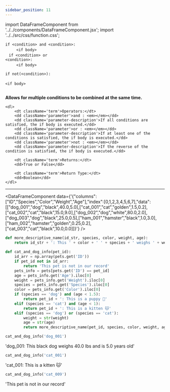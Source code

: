 ```yaml
---
sidebar_position: 11
---
```


import DataFrameComponent from '../../components/DataFrameComponent.jsx';
import '../../src/css/function.css';

<code>if \<condition\> and \<condition\>: <br/></code>
&nbsp;&nbsp;&nbsp;&nbsp;&nbsp;&nbsp; <code> \<if body\> <br/> </code>
<code>if \<condition\> or \<condition\>: <br/></code>
&nbsp;&nbsp;&nbsp;&nbsp;&nbsp;&nbsp; <code> \<if body\> <br/> </code>
<code>if not(\<condition\>): <br/></code>
&nbsp;&nbsp;&nbsp;&nbsp;&nbsp;&nbsp; <code> \<if body\> <br/> </code>

<div className='base'>
    <p><strong>Allows for multiple conditions to be combined at the same time. </strong></p>

    <dl>
        <dt className='term'>Operators:</dt>
        <dd className='parameter'>and : <em></em></dd>
        <dd className='parameter-description'>If all conditions are satisfied, the if body is executed.</dd>
        <dd className='parameter'>or : <em></em></dd>
        <dd className='parameter-description'>If at least one of the conditions is satisfied, the if body is executed.</dd>
        <dd className='parameter'>not : <em></em></dd>
        <dd className='parameter-description'>If the reverse of the condition is satisfied, the if body is executed.</dd>

        <dt className='term'>Returns:</dt>
        <dd>True or False</dd>

        <dt className='term'>Return Type:</dt>
        <dd>Boolean</dd>
    </dl>
</div>

---

<DataFrameComponent data={'{"columns":["ID","Species","Color","Weight","Age"],"index":[0,1,2,3,4,5,6,7],"data":[["dog_001","dog","black",40.0,5.0],["cat_001","cat","golden",1.5,0.2],["cat_002","cat","black",15.0,9.0],["dog_002","dog","white",80.0,2.0],["dog_003","dog","black",25.0,0.5],["ham_001","hamster","black",1.0,3.0],["ham_002","hamster","golden",0.25,0.2],["cat_003","cat","black",10.0,0.0]]}'} />

```python
def more_descriptive_name(id_str, species, color, weight, age):
    return id_str + ': This ' + color + ' ' + species + ' weighs ' + weight + ' lbs and is ' + age + ' years old'
    
def cat_and_dog_info(pet_id):
    id_arr = np.array(pets.get('ID'))
    if pet_id not in id_arr:
        return 'This pet is not in our record'
    pets_info = pets[pets.get('ID') == pet_id]
    age = pets_info.get('Age').iloc[0]
    weight = pets_info.get('Weight').iloc[0]
    species = pets_info.get('Species').iloc[0]
    color = pets_info.get('Color').iloc[0]
    if (species == 'dog') and (age < 1.5):
        return pet_id + ': This is a puppy 🐶'
    elif (species == 'cat') and (age < 1):
        return pet_id + ': This is a kitten 🐱'
    elif (species == 'dog') or (species == 'cat'):
        weight = str(weight)
        age = str(age)
        return more_descriptive_name(pet_id, species, color, weight, age)
```

```python
cat_and_dog_info('dog_001')
```

'dog_001: This black dog weighs 40.0 lbs and is 5.0 years old'

```python
cat_and_dog_info('cat_001')
```

'cat_001: This is a kitten 🐱'

```python
cat_and_dog_info('cat_009')
```

'This pet is not in our record'